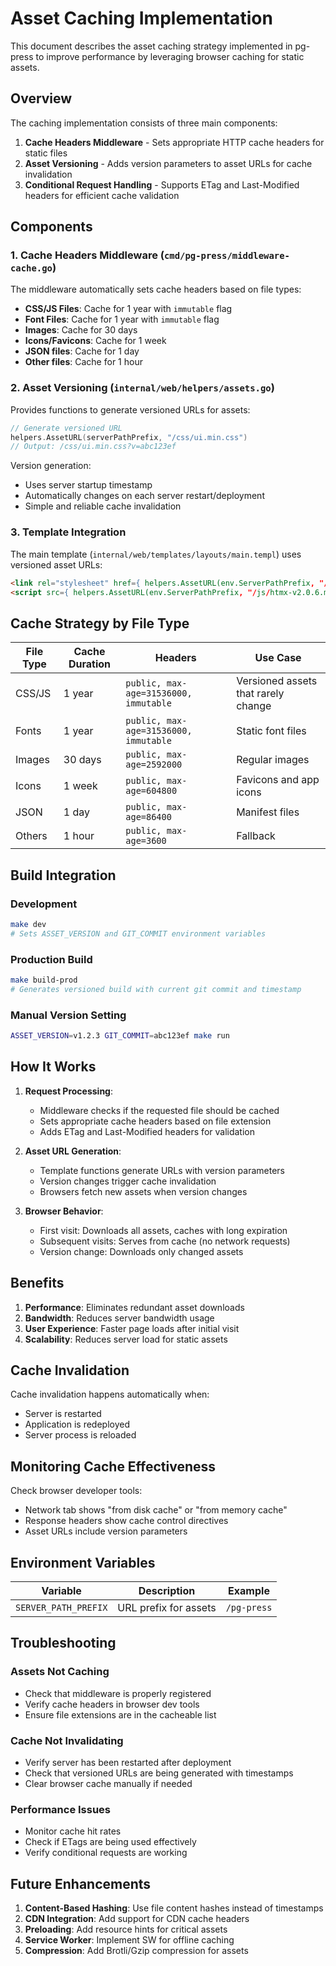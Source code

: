 # Asset Caching Implementation

This document describes the asset caching strategy implemented in pg-press to improve performance by leveraging browser caching for static assets.

## Overview

The caching implementation consists of three main components:

1. **Cache Headers Middleware** - Sets appropriate HTTP cache headers for static files
2. **Asset Versioning** - Adds version parameters to asset URLs for cache invalidation
3. **Conditional Request Handling** - Supports ETag and Last-Modified headers for efficient cache validation

## Components

### 1. Cache Headers Middleware (`cmd/pg-press/middleware-cache.go`)

The middleware automatically sets cache headers based on file types:

- **CSS/JS Files**: Cache for 1 year with `immutable` flag
- **Font Files**: Cache for 1 year with `immutable` flag
- **Images**: Cache for 30 days
- **Icons/Favicons**: Cache for 1 week
- **JSON files**: Cache for 1 day
- **Other files**: Cache for 1 hour

### 2. Asset Versioning (`internal/web/helpers/assets.go`)

Provides functions to generate versioned URLs for assets:

```go
// Generate versioned URL
helpers.AssetURL(serverPathPrefix, "/css/ui.min.css")
// Output: /css/ui.min.css?v=abc123ef
```

Version generation:

- Uses server startup timestamp
- Automatically changes on each server restart/deployment
- Simple and reliable cache invalidation

### 3. Template Integration

The main template (`internal/web/templates/layouts/main.templ`) uses versioned asset URLs:

```html
<link rel="stylesheet" href={ helpers.AssetURL(env.ServerPathPrefix, "/css/ui.min.css") }/>
<script src={ helpers.AssetURL(env.ServerPathPrefix, "/js/htmx-v2.0.6.min.js") }></script>
```

## Cache Strategy by File Type

| File Type | Cache Duration | Headers                               | Use Case                            |
| --------- | -------------- | ------------------------------------- | ----------------------------------- |
| CSS/JS    | 1 year         | `public, max-age=31536000, immutable` | Versioned assets that rarely change |
| Fonts     | 1 year         | `public, max-age=31536000, immutable` | Static font files                   |
| Images    | 30 days        | `public, max-age=2592000`             | Regular images                      |
| Icons     | 1 week         | `public, max-age=604800`              | Favicons and app icons              |
| JSON      | 1 day          | `public, max-age=86400`               | Manifest files                      |
| Others    | 1 hour         | `public, max-age=3600`                | Fallback                            |

## Build Integration

### Development

```bash
make dev
# Sets ASSET_VERSION and GIT_COMMIT environment variables
```

### Production Build

```bash
make build-prod
# Generates versioned build with current git commit and timestamp
```

### Manual Version Setting

```bash
ASSET_VERSION=v1.2.3 GIT_COMMIT=abc123ef make run
```

## How It Works

1. **Request Processing**:
   - Middleware checks if the requested file should be cached
   - Sets appropriate cache headers based on file extension
   - Adds ETag and Last-Modified headers for validation

2. **Asset URL Generation**:
   - Template functions generate URLs with version parameters
   - Version changes trigger cache invalidation
   - Browsers fetch new assets when version changes

3. **Browser Behavior**:
   - First visit: Downloads all assets, caches with long expiration
   - Subsequent visits: Serves from cache (no network requests)
   - Version change: Downloads only changed assets

## Benefits

1. **Performance**: Eliminates redundant asset downloads
2. **Bandwidth**: Reduces server bandwidth usage
3. **User Experience**: Faster page loads after initial visit
4. **Scalability**: Reduces server load for static assets

## Cache Invalidation

Cache invalidation happens automatically when:

- Server is restarted
- Application is redeployed
- Server process is reloaded

## Monitoring Cache Effectiveness

Check browser developer tools:

- Network tab shows "from disk cache" or "from memory cache"
- Response headers show cache control directives
- Asset URLs include version parameters

## Environment Variables

| Variable             | Description           | Example     |
| -------------------- | --------------------- | ----------- |
| `SERVER_PATH_PREFIX` | URL prefix for assets | `/pg-press` |

## Troubleshooting

### Assets Not Caching

- Check that middleware is properly registered
- Verify cache headers in browser dev tools
- Ensure file extensions are in the cacheable list

### Cache Not Invalidating

- Verify server has been restarted after deployment
- Check that versioned URLs are being generated with timestamps
- Clear browser cache manually if needed

### Performance Issues

- Monitor cache hit rates
- Check if ETags are being used effectively
- Verify conditional requests are working

## Future Enhancements

1. **Content-Based Hashing**: Use file content hashes instead of timestamps
2. **CDN Integration**: Add support for CDN cache headers
3. **Preloading**: Add resource hints for critical assets
4. **Service Worker**: Implement SW for offline caching
5. **Compression**: Add Brotli/Gzip compression for assets
